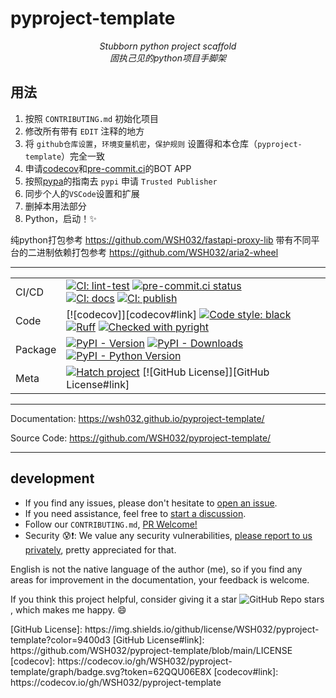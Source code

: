 <!-- The content will be also use in `docs/index.md` by `pymdownx.snippets` -->
<!-- Do not use any **relative link** and  **GitHub-specific syntax** ！-->
<!-- Do not rename or move the file -->

# pyproject-template

<p align="center">
    <em>Stubborn python project scaffold</em>  <!-- EDIT -->
    <br>
    <em>固执己见的python项目手脚架</em>  <!-- EDIT -->
</p>

## 用法

1. 按照 `CONTRIBUTING.md` 初始化项目
2. 修改所有带有 `EDIT` 注释的地方
3. 将 `github仓库设置`，`环境变量机密`，`保护规则` 设置得和本仓库（`pyproject-template`）完全一致
4. 申请[codecov](https://app.codecov.io/gh/)和[pre-commit.ci](https://results.pre-commit.ci/)的BOT APP
5. 按照[pypa](https://packaging.python.org/en/latest/guides/publishing-package-distribution-releases-using-github-actions-ci-cd-workflows/)的指南去 `pypi` 申请 `Trusted Publisher`
6. 同步个人的`VSCode`设置和扩展
7. 删掉本用法部分
8. Python，启动！✨

纯python打包参考 <https://github.com/WSH032/fastapi-proxy-lib>
带有不同平台的二进制依赖打包参考 <https://github.com/WSH032/aria2-wheel>

---

| | |
| - | - |
| CI/CD   | [![CI: lint-test]][CI: lint-test#link] [![pre-commit.ci status]][pre-commit.ci status#link] <br> [![CI: docs]][CI: docs#link] [![CI: publish]][CI: publish#link]  |
| Code    | [![codecov]][codecov#link] [![Code style: black]][Code style: black#link] [![Ruff]][Ruff#link] [![Checked with pyright]][Checked with pyright#link] |
| Package | [![PyPI - Version]][PyPI#link] [![PyPI - Downloads]][PyPI#link] [![PyPI - Python Version]][PyPI#link] |
| Meta    | [![Hatch project]][Hatch project#link] [![GitHub License]][GitHub License#link] |

---

Documentation: <https://wsh032.github.io/pyproject-template/>  <!-- EDIT -->

Source Code: <https://github.com/WSH032/pyproject-template/>  <!-- EDIT -->

---

## development

- If you find any issues, please don't hesitate to [open an issue](https://github.com/WSH032/pyproject-template/issues).  <!-- EDIT: repo name -->
- If you need assistance, feel free to [start a discussion](https://github.com/WSH032/pyproject-template/discussions).  <!-- EDIT: repo name -->
- Follow our `CONTRIBUTING.md`, [PR Welcome!](https://github.com/WSH032/pyproject-template/pulls)  <!-- EDIT: repo name -->
- Security 😰❗: We value any security vulnerabilities, [please report to us privately](https://github.com/WSH032/pyproject-template/security), pretty appreciated for that.  <!-- EDIT: repo name -->

English is not the native language of the author (me), so if you find any areas for improvement in the documentation, your feedback is welcome.

If you think this project helpful, consider giving it a star ![GitHub Repo stars](https://img.shields.io/github/stars/wsh032/pyproject-template?style=social), which makes me happy. :smile:  <!-- EDIT: repo name -->

<!-- link -->

<!-- ci/cd -->
<!-- EDIT: repo name  👇 -->
[CI: lint-test]: https://github.com/WSH032/pyproject-template/actions/workflows/lint-test.yml/badge.svg
[CI: lint-test#link]: https://github.com/WSH032/pyproject-template/actions/workflows/lint-test.yml
[CI: docs]: https://github.com/WSH032/pyproject-template/actions/workflows/docs.yml/badge.svg
[CI: docs#link]: https://github.com/WSH032/pyproject-template/actions/workflows/docs.yml
[CI: publish]: https://github.com/WSH032/pyproject-template/actions/workflows/publish.yml/badge.svg
[CI: publish#link]: https://github.com/WSH032/pyproject-template/actions/workflows/publish.yml
[pre-commit.ci status]: https://results.pre-commit.ci/badge/github/WSH032/pyproject-template/main.svg
[pre-commit.ci status#link]: https://results.pre-commit.ci/latest/github/WSH032/pyproject-template/main
<!-- EDIT: repo name 👆 -->
<!-- code -->
[Code style: black]: https://img.shields.io/badge/code%20style-black-000000.svg
[Code style: black#link]: https://github.com/psf/black
<!-- EDIT: repo name --> [GitHub License]: https://img.shields.io/github/license/WSH032/pyproject-template?color=9400d3
<!-- EDIT: repo name --> [GitHub License#link]: https://github.com/WSH032/pyproject-template/blob/main/LICENSE
[Ruff]: https://img.shields.io/endpoint?url=https://raw.githubusercontent.com/astral-sh/ruff/main/assets/badge/v2.json
[Ruff#link]: https://github.com/astral-sh/ruff
[Checked with pyright]: https://microsoft.github.io/pyright/img/pyright_badge.svg
[Checked with pyright#link]: https://microsoft.github.io/pyright
<!-- package -->
<!-- EDIT: repo name  👇 -->
[PyPI - Version]: https://img.shields.io/pypi/v/<EDIT>?logo=pypi&label=PyPI&logoColor=gold
[PyPI - Downloads]: https://img.shields.io/pypi/dm/<EDIT>?color=blue&label=Downloads&logo=pypi&logoColor=gold
[PyPI - Python Version]: https://img.shields.io/pypi/pyversions/<EDIT>?logo=python&label=Python&logoColor=gold
[PyPI#link]: https://pypi.org/project/<EDIT>
<!-- EDIT: repo name 👆 -->
<!-- meta -->
[Hatch project]: https://img.shields.io/badge/%F0%9F%A5%9A-Hatch-4051b5.svg
[Hatch project#link]: https://github.com/pypa/hatch
<!-- EDIT: repo name --> [codecov]: https://codecov.io/gh/WSH032/pyproject-template/graph/badge.svg?token=62QQU06E8X
<!-- EDIT: repo name --> [codecov#link]: https://codecov.io/gh/WSH032/pyproject-template
